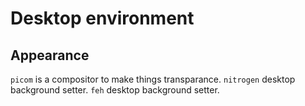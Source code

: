 # Desktop environment

## Appearance
`picom` is a compositor to make things transparance.
`nitrogen` desktop background setter.
`feh` desktop background setter.
